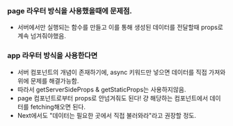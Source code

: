 ### page 라우터 방식을 사용했을때에 문제점.
- 서버에서만 실행되는 함수를 만들고 이를 통해 생성된 데이터를 전달할때 props로 계속 넘겨줘야했음.
### app 라우터 방식을 사용한다면
- 서버 컴포넌트의 개념이 존재하기에, async 키워드만 넣으면 데이터를 직접 가져와 위에 문제를 해결가능함.
- 따라서 getServerSideProps & getStaticProps는 사용하지않음.
- page 컴포넌트로부터 props로 안넘겨줘도 된다! 걍 해당하는 컴포넌트에서 데이터를 fetching해오면 된다.
- Next에서도 "데이터는 필요한 곳에서 직접 불러와라"라고 권장할 정도.